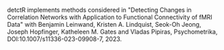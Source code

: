 detctR implements methods considered in "Detecting Changes in Correlation Networks with Application to Functional Connectivity of fMRI Data"
with Benjamin Leinwand, Kristen A. Lindquist, Seok-Oh Jeong, Joseph Hopfinger, Katheleen M. Gates and Vladas Pipiras, Psychometrika, DOI:10.1007/s11336-023-09908-7, 2023.
